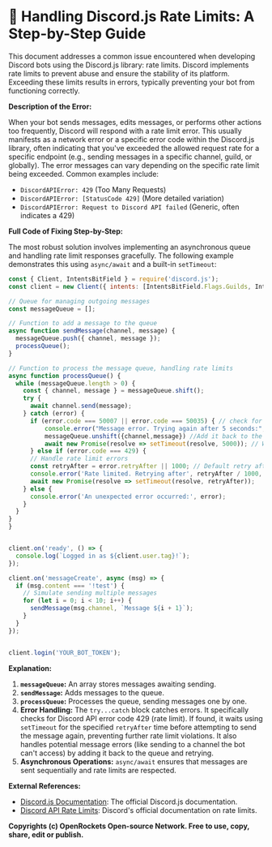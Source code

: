# 🐞 Handling Discord.js Rate Limits: A Step-by-Step Guide


This document addresses a common issue encountered when developing Discord bots using the Discord.js library: rate limits.  Discord implements rate limits to prevent abuse and ensure the stability of its platform.  Exceeding these limits results in errors, typically preventing your bot from functioning correctly.

**Description of the Error:**

When your bot sends messages, edits messages, or performs other actions too frequently, Discord will respond with a rate limit error.  This usually manifests as a network error or a specific error code within the Discord.js library, often indicating that you've exceeded the allowed request rate for a specific endpoint (e.g., sending messages in a specific channel, guild, or globally).  The error messages can vary depending on the specific rate limit being exceeded.  Common examples include:

* `DiscordAPIError: 429` (Too Many Requests)
* `DiscordAPIError: [StatusCode 429]`  (More detailed variation)
* `DiscordAPIError: Request to Discord API failed` (Generic, often indicates a 429)

**Full Code of Fixing Step-by-Step:**

The most robust solution involves implementing an asynchronous queue and handling rate limit responses gracefully.  The following example demonstrates this using `async/await` and a built-in `setTimeout`:


```javascript
const { Client, IntentsBitField } = require('discord.js');
const client = new Client({ intents: [IntentsBitField.Flags.Guilds, IntentsBitField.Flags.GuildMessages] });

// Queue for managing outgoing messages
const messageQueue = [];

// Function to add a message to the queue
async function sendMessage(channel, message) {
  messageQueue.push({ channel, message });
  processQueue();
}

// Function to process the message queue, handling rate limits
async function processQueue() {
  while (messageQueue.length > 0) {
    const { channel, message } = messageQueue.shift();
    try {
      await channel.send(message);
    } catch (error) {
      if (error.code === 50007 || error.code === 50035) { // check for message error codes
          console.error("Message error. Trying again after 5 seconds:", error)
          messageQueue.unshift({channel,message}) //Add it back to the beginning
          await new Promise(resolve => setTimeout(resolve, 5000)); // Wait 5 seconds before trying again
      } else if (error.code === 429) {
      // Handle rate limit errors
      const retryAfter = error.retryAfter || 1000; // Default retry after 1 second
      console.error('Rate limited. Retrying after', retryAfter / 1000, 'seconds:', error);
      await new Promise(resolve => setTimeout(resolve, retryAfter));
    } else {
      console.error('An unexpected error occurred:', error);
    }
  }
}
}


client.on('ready', () => {
  console.log(`Logged in as ${client.user.tag}!`);
});

client.on('messageCreate', async (msg) => {
  if (msg.content === '!test') {
    // Simulate sending multiple messages
    for (let i = 0; i < 10; i++) {
      sendMessage(msg.channel, `Message ${i + 1}`);
    }
  }
});


client.login('YOUR_BOT_TOKEN');
```

**Explanation:**

1. **`messageQueue`:** An array stores messages awaiting sending.
2. **`sendMessage`:** Adds messages to the queue.
3. **`processQueue`:** Processes the queue, sending messages one by one.
4. **Error Handling:** The `try...catch` block catches errors.  It specifically checks for Discord API error code 429 (rate limit). If found, it waits using `setTimeout` for the specified `retryAfter` time before attempting to send the message again, preventing further rate limit violations.  It also handles potential message errors (like sending to a channel the bot can't access) by adding it back to the queue and retrying.
5. **Asynchronous Operations:** `async/await` ensures that messages are sent sequentially and rate limits are respected.


**External References:**

* [Discord.js Documentation](https://discord.js.org/#/docs/main/stable/general/welcome): The official Discord.js documentation.
* [Discord API Rate Limits](https://discord.com/developers/docs/topics/rate-limits):  Discord's official documentation on rate limits.


**Copyrights (c) OpenRockets Open-source Network. Free to use, copy, share, edit or publish.**

